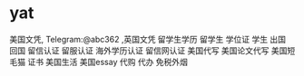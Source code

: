 # yat
美国文凭, Telegram:@abc362 ,英国文凭 留学生学历 留学生 学位证 学生 出国 回国 留信认证 留服认证 海外学历认证 留信网认证 美国代写 美国论文代写 美国短毛猫 证书 美国生活 美国essay 代购 代办 免税外烟
